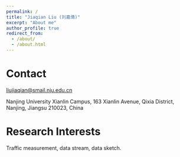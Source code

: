 ```yaml
---
permalink: /
title: "Jiaqian Liu (刘嘉倩)"
excerpt: "About me"
author_profile: true
redirect_from: 
  - /about/
  - /about.html
---
```





Contact
======
liujiaqian@smail.nju.edu.cn

Nanjing University Xianlin Campus,
163 Xianlin Avenue, Qixia District,
Nanjing, Jiangsu 210023, China

Research Interests
======
Traffic measurement, data stream, data sketch.


